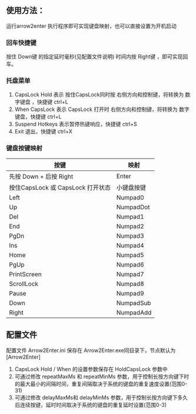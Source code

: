 ## 使用方法：
运行arrow2enter 执行程序即可实现键盘映射，也可以直接设置为开机启动
### 回车快捷键

按住 Down键 的指定延时毫秒(见配置文件说明) 时间内按 Right键 ，即可实现回车。

### 托盘菜单

1.  CapsLock Hold 表示 按住CapsLock同时按 右侧方向和控制键，将转换为 数字键盘 ，快捷键 ctrl+L
2.  When CapsLock 表示  CapsLock 打开时  右侧方向和控制键，将转换为 数字键盘，快捷键 ctrl+L
3.  Suspend Hotkeys 表示暂停热键响应，快捷键 ctrl+S
4.  Exit 退出，快捷键 ctrl+X

### 键盘按键映射

| 按键 | 映射       |
| ---- | ---- |
| 先按 Down + 后按 Right | Enter |
| 按住CapsLock 或 CapsLock 打开状态 | 小键盘按键 |
| Left| Numpad0 |
| Up| NumpadDot |
| Del| Numpad1 |
| End| Numpad2 |
| PgDn| Numpad3 |
| Ins| Numpad4 |
| Home| Numpad5 |
| PgUp| Numpad6 |
| PrintScreen| Numpad7 |
| ScrollLock| Numpad8 |
| Pause| Numpad9 |
| Down| NumpadSub |
| Right| NumpadAdd |



## 配置文件

配置文件  Arrow2Enter.ini  保存在  Arrow2Enter.exe同目录下，节点默认为[Arrow2Enter]

1. CapsLock Hold / When 的设置参数保存在 HoldCapsLock 参数中
2. 可通过修改 repeatMaxMs 和  repeatMinMs 参数，用于控制长按方向键下时的最大最小的间隔时间，重复间隔取决于系统的键盘的重复速度设置(范围0-31) 
3. 可通过修改 delayMaxMs和  delayMinMs 参数，用于控制长按方向键下多久后连续按键，延时时间取决于系统的键盘的重复延时设置(范围0-3) 